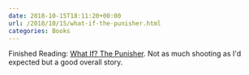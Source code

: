 ```yaml
---
date: 2018-10-15T18:11:20+00:00
url: /2018/10/15/what-if-the-punisher.html
categories: Books
---
```

Finished Reading: [What If? The Punisher](http://marvel.wikia.com/wiki/What_If%3F_The_Punisher_Vol_1_1). Not as much shooting as I'd expected but a good overall story.


